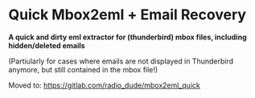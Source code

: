 # Quick Mbox2eml + Email Recovery

**A quick and dirty eml extractor for (thunderbird) mbox files, including hidden/deleted emails**

(Partiularly for cases where emails are not displayed in Thunderbird anymore, but still contained in the mbox file!)

Moved to: https://gitlab.com/radio_dude/mbox2eml_quick

